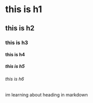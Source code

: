 # this is h1
## this is h2
### this is h3
#### this is h4
##### this is h5
###### this is h6

im learning about heading in markdown
